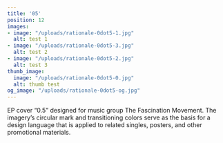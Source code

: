 ```yaml
---
title: '05'
position: 12
images:
- image: "/uploads/rationale-0dot5-1.jpg"
  alt: test 1
- image: "/uploads/rationale-0dot5-3.jpg"
  alt: test 2
- image: "/uploads/rationale-0dot5-2.jpg"
  alt: test 3
thumb_image:
  image: "/uploads/rationale-0dot5-0.jpg"
  alt: thumb test
og_image: "/uploads/rationale-0dot5-og.jpg"
---
```


EP cover “0.5” designed for music group The Fascination Movement. The imagery’s circular mark and transitioning colors serve as the basis for a design language that is applied to related singles, posters, and other promotional materials.